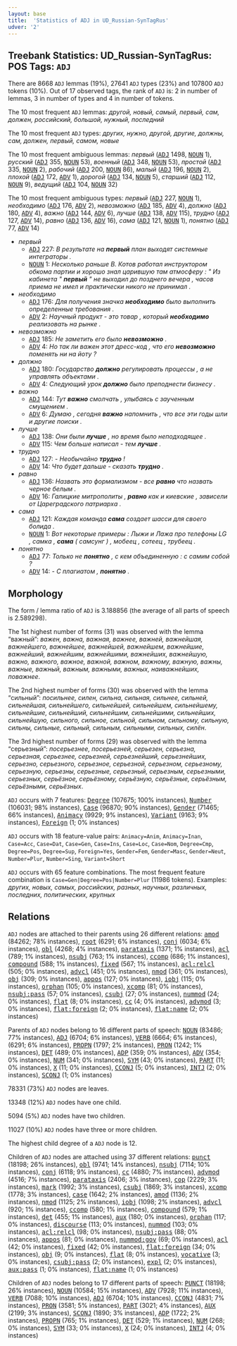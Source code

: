 ```yaml
---
layout: base
title:  'Statistics of ADJ in UD_Russian-SynTagRus'
udver: '2'
---
```


## Treebank Statistics: UD_Russian-SynTagRus: POS Tags: `ADJ`

There are 8668 `ADJ` lemmas (19%), 27641 `ADJ` types (23%) and 107800 `ADJ` tokens (10%).
Out of 17 observed tags, the rank of `ADJ` is: 2 in number of lemmas, 3 in number of types and 4 in number of tokens.

The 10 most frequent `ADJ` lemmas: <em>другой, новый, самый, первый, сам, должен, российский, большой, нужный, последний</em>

The 10 most frequent `ADJ` types:  <em>других, нужно, другой, другие, должны, сам, должен, первый, самом, новые</em>

The 10 most frequent ambiguous lemmas: <em>первый</em> (<tt><a href="ru_syntagrus-pos-ADJ.html">ADJ</a></tt> 1498, <tt><a href="ru_syntagrus-pos-NOUN.html">NOUN</a></tt> 1), <em>русский</em> (<tt><a href="ru_syntagrus-pos-ADJ.html">ADJ</a></tt> 355, <tt><a href="ru_syntagrus-pos-NOUN.html">NOUN</a></tt> 53), <em>военный</em> (<tt><a href="ru_syntagrus-pos-ADJ.html">ADJ</a></tt> 348, <tt><a href="ru_syntagrus-pos-NOUN.html">NOUN</a></tt> 53), <em>простой</em> (<tt><a href="ru_syntagrus-pos-ADJ.html">ADJ</a></tt> 335, <tt><a href="ru_syntagrus-pos-NOUN.html">NOUN</a></tt> 2), <em>рабочий</em> (<tt><a href="ru_syntagrus-pos-ADJ.html">ADJ</a></tt> 200, <tt><a href="ru_syntagrus-pos-NOUN.html">NOUN</a></tt> 86), <em>малый</em> (<tt><a href="ru_syntagrus-pos-ADJ.html">ADJ</a></tt> 196, <tt><a href="ru_syntagrus-pos-NOUN.html">NOUN</a></tt> 2), <em>плохой</em> (<tt><a href="ru_syntagrus-pos-ADJ.html">ADJ</a></tt> 172, <tt><a href="ru_syntagrus-pos-ADV.html">ADV</a></tt> 1), <em>дорогой</em> (<tt><a href="ru_syntagrus-pos-ADJ.html">ADJ</a></tt> 134, <tt><a href="ru_syntagrus-pos-NOUN.html">NOUN</a></tt> 5), <em>старший</em> (<tt><a href="ru_syntagrus-pos-ADJ.html">ADJ</a></tt> 112, <tt><a href="ru_syntagrus-pos-NOUN.html">NOUN</a></tt> 9), <em>ведущий</em> (<tt><a href="ru_syntagrus-pos-ADJ.html">ADJ</a></tt> 104, <tt><a href="ru_syntagrus-pos-NOUN.html">NOUN</a></tt> 32)

The 10 most frequent ambiguous types:  <em>первый</em> (<tt><a href="ru_syntagrus-pos-ADJ.html">ADJ</a></tt> 227, <tt><a href="ru_syntagrus-pos-NOUN.html">NOUN</a></tt> 1), <em>необходимо</em> (<tt><a href="ru_syntagrus-pos-ADJ.html">ADJ</a></tt> 176, <tt><a href="ru_syntagrus-pos-ADV.html">ADV</a></tt> 2), <em>невозможно</em> (<tt><a href="ru_syntagrus-pos-ADJ.html">ADJ</a></tt> 185, <tt><a href="ru_syntagrus-pos-ADV.html">ADV</a></tt> 4), <em>должно</em> (<tt><a href="ru_syntagrus-pos-ADJ.html">ADJ</a></tt> 180, <tt><a href="ru_syntagrus-pos-ADV.html">ADV</a></tt> 4), <em>важно</em> (<tt><a href="ru_syntagrus-pos-ADJ.html">ADJ</a></tt> 144, <tt><a href="ru_syntagrus-pos-ADV.html">ADV</a></tt> 6), <em>лучше</em> (<tt><a href="ru_syntagrus-pos-ADJ.html">ADJ</a></tt> 138, <tt><a href="ru_syntagrus-pos-ADV.html">ADV</a></tt> 115), <em>трудно</em> (<tt><a href="ru_syntagrus-pos-ADJ.html">ADJ</a></tt> 127, <tt><a href="ru_syntagrus-pos-ADV.html">ADV</a></tt> 14), <em>равно</em> (<tt><a href="ru_syntagrus-pos-ADJ.html">ADJ</a></tt> 136, <tt><a href="ru_syntagrus-pos-ADV.html">ADV</a></tt> 16), <em>сама</em> (<tt><a href="ru_syntagrus-pos-ADJ.html">ADJ</a></tt> 121, <tt><a href="ru_syntagrus-pos-NOUN.html">NOUN</a></tt> 1), <em>понятно</em> (<tt><a href="ru_syntagrus-pos-ADJ.html">ADJ</a></tt> 77, <tt><a href="ru_syntagrus-pos-ADV.html">ADV</a></tt> 14)


* <em>первый</em>
  * <tt><a href="ru_syntagrus-pos-ADJ.html">ADJ</a></tt> 227: <em>В результате на <b>первый</b> план выходят системные интеграторы .</em>
  * <tt><a href="ru_syntagrus-pos-NOUN.html">NOUN</a></tt> 1: <em>Несколько раньше В. Котов работал инструктором обкома партии и хорошо знал царившую там атмосферу : " Из кабинета " <b>первый</b> " не выходил до позднего вечера , часов приема не имел и практически никого не принимал .</em>
* <em>необходимо</em>
  * <tt><a href="ru_syntagrus-pos-ADJ.html">ADJ</a></tt> 176: <em>Для получения значка <b>необходимо</b> было выполнить определенные требования .</em>
  * <tt><a href="ru_syntagrus-pos-ADV.html">ADV</a></tt> 2: <em>Научный продукт - это товар , который <b>необходимо</b> реализовать на рынке .</em>
* <em>невозможно</em>
  * <tt><a href="ru_syntagrus-pos-ADJ.html">ADJ</a></tt> 185: <em>Не заметить его было <b>невозможно</b> .</em>
  * <tt><a href="ru_syntagrus-pos-ADV.html">ADV</a></tt> 4: <em>Но так ли важен этот дресс-код , что его <b>невозможно</b> поменять ни на йоту ?</em>
* <em>должно</em>
  * <tt><a href="ru_syntagrus-pos-ADJ.html">ADJ</a></tt> 180: <em>Государство <b>должно</b> регулировать процессы , а не управлять объектами .</em>
  * <tt><a href="ru_syntagrus-pos-ADV.html">ADV</a></tt> 4: <em>Следующий урок <b>должно</b> было преподнести бизнесу .</em>
* <em>важно</em>
  * <tt><a href="ru_syntagrus-pos-ADJ.html">ADJ</a></tt> 144: <em>Тут <b>важно</b> смолчать , улыбаясь с заученным смущением .</em>
  * <tt><a href="ru_syntagrus-pos-ADV.html">ADV</a></tt> 6: <em>Думаю , сегодня <b>важно</b> напомнить , что все эти годы шли и другие поиски .</em>
* <em>лучше</em>
  * <tt><a href="ru_syntagrus-pos-ADJ.html">ADJ</a></tt> 138: <em>Они были <b>лучше</b> , но время было неподходящее .</em>
  * <tt><a href="ru_syntagrus-pos-ADV.html">ADV</a></tt> 115: <em>Чем больше написал - тем <b>лучше</b> .</em>
* <em>трудно</em>
  * <tt><a href="ru_syntagrus-pos-ADJ.html">ADJ</a></tt> 127: <em>- Необычайно <b>трудно</b> !</em>
  * <tt><a href="ru_syntagrus-pos-ADV.html">ADV</a></tt> 14: <em>Что будет дальше - сказать <b>трудно</b> .</em>
* <em>равно</em>
  * <tt><a href="ru_syntagrus-pos-ADJ.html">ADJ</a></tt> 136: <em>Назвать это формализмом - все <b>равно</b> что назвать черное белым .</em>
  * <tt><a href="ru_syntagrus-pos-ADV.html">ADV</a></tt> 16: <em>Галицкие митрополиты , <b>равно</b> как и киевские , зависели от Цареградского патриарха .</em>
* <em>сама</em>
  * <tt><a href="ru_syntagrus-pos-ADJ.html">ADJ</a></tt> 121: <em>Каждая команда <b>сама</b> создает шасси для своего болида .</em>
  * <tt><a href="ru_syntagrus-pos-NOUN.html">NOUN</a></tt> 1: <em>Вот некоторые примеры : Лыжи и Лажа про телефоны LG , самка , <b>сама</b> ( самсунг ) , мобеец , сотеец , трубеец .</em>
* <em>понятно</em>
  * <tt><a href="ru_syntagrus-pos-ADJ.html">ADJ</a></tt> 77: <em>Только не <b>понятно</b> , с кем объединенную : с самим собой ?</em>
  * <tt><a href="ru_syntagrus-pos-ADV.html">ADV</a></tt> 14: <em>- С плагиатом , <b>понятно</b> .</em>

## Morphology

The form / lemma ratio of `ADJ` is 3.188856 (the average of all parts of speech is 2.589298).

The 1st highest number of forms (31) was observed with the lemma “важный”: <em>важен, важна, важная, важнее, важней, важнейшая, важнейшего, важнейшее, важнейшей, важнейшем, важнейшие, важнейший, важнейшим, важнейшими, важнейших, важнейшую, важно, важного, важное, важной, важном, важному, важную, важны, важные, важный, важным, важными, важных, наиважнейших, поважнее</em>.

The 2nd highest number of forms (30) was observed with the lemma “сильный”: <em>посильнее, силен, сильна, сильная, сильнее, сильней, сильнейшая, сильнейшего, сильнейшей, сильнейшем, сильнейшему, сильнейшие, сильнейший, сильнейшим, сильнейшими, сильнейших, сильнейшую, сильного, сильное, сильной, сильном, сильному, сильную, сильны, сильные, сильный, сильным, сильными, сильных, силён</em>.

The 3rd highest number of forms (29) was observed with the lemma “серьезный”: <em>посерьезнее, посерьезней, серьезен, серьезна, серьезная, серьезнее, серьезней, серьезнейший, серьезнейших, серьезно, серьезного, серьезное, серьезной, серьезном, серьезному, серьезную, серьезны, серьезные, серьезный, серьезным, серьезными, серьезных, серьёзное, серьёзному, серьёзную, серьёзные, серьёзным, серьёзными, серьёзных</em>.

`ADJ` occurs with 7 features: <tt><a href="ru_syntagrus-feat-Degree.html">Degree</a></tt> (107675; 100% instances), <tt><a href="ru_syntagrus-feat-Number.html">Number</a></tt> (106031; 98% instances), <tt><a href="ru_syntagrus-feat-Case.html">Case</a></tt> (96870; 90% instances), <tt><a href="ru_syntagrus-feat-Gender.html">Gender</a></tt> (71465; 66% instances), <tt><a href="ru_syntagrus-feat-Animacy.html">Animacy</a></tt> (9929; 9% instances), <tt><a href="ru_syntagrus-feat-Variant.html">Variant</a></tt> (9163; 9% instances), <tt><a href="ru_syntagrus-feat-Foreign.html">Foreign</a></tt> (1; 0% instances)

`ADJ` occurs with 18 feature-value pairs: `Animacy=Anim`, `Animacy=Inan`, `Case=Acc`, `Case=Dat`, `Case=Gen`, `Case=Ins`, `Case=Loc`, `Case=Nom`, `Degree=Cmp`, `Degree=Pos`, `Degree=Sup`, `Foreign=Yes`, `Gender=Fem`, `Gender=Masc`, `Gender=Neut`, `Number=Plur`, `Number=Sing`, `Variant=Short`

`ADJ` occurs with 65 feature combinations.
The most frequent feature combination is `Case=Gen|Degree=Pos|Number=Plur` (11986 tokens).
Examples: <em>других, новых, самых, российских, разных, научных, различных, последних, политических, крупных</em>


## Relations

`ADJ` nodes are attached to their parents using 26 different relations: <tt><a href="ru_syntagrus-dep-amod.html">amod</a></tt> (84262; 78% instances), <tt><a href="ru_syntagrus-dep-root.html">root</a></tt> (6291; 6% instances), <tt><a href="ru_syntagrus-dep-conj.html">conj</a></tt> (6034; 6% instances), <tt><a href="ru_syntagrus-dep-obl.html">obl</a></tt> (4268; 4% instances), <tt><a href="ru_syntagrus-dep-parataxis.html">parataxis</a></tt> (1371; 1% instances), <tt><a href="ru_syntagrus-dep-acl.html">acl</a></tt> (789; 1% instances), <tt><a href="ru_syntagrus-dep-nsubj.html">nsubj</a></tt> (763; 1% instances), <tt><a href="ru_syntagrus-dep-ccomp.html">ccomp</a></tt> (686; 1% instances), <tt><a href="ru_syntagrus-dep-compound.html">compound</a></tt> (588; 1% instances), <tt><a href="ru_syntagrus-dep-fixed.html">fixed</a></tt> (567; 1% instances), <tt><a href="ru_syntagrus-dep-acl-relcl.html">acl:relcl</a></tt> (505; 0% instances), <tt><a href="ru_syntagrus-dep-advcl.html">advcl</a></tt> (451; 0% instances), <tt><a href="ru_syntagrus-dep-nmod.html">nmod</a></tt> (361; 0% instances), <tt><a href="ru_syntagrus-dep-obj.html">obj</a></tt> (309; 0% instances), <tt><a href="ru_syntagrus-dep-appos.html">appos</a></tt> (127; 0% instances), <tt><a href="ru_syntagrus-dep-iobj.html">iobj</a></tt> (115; 0% instances), <tt><a href="ru_syntagrus-dep-orphan.html">orphan</a></tt> (105; 0% instances), <tt><a href="ru_syntagrus-dep-xcomp.html">xcomp</a></tt> (81; 0% instances), <tt><a href="ru_syntagrus-dep-nsubj-pass.html">nsubj:pass</a></tt> (57; 0% instances), <tt><a href="ru_syntagrus-dep-csubj.html">csubj</a></tt> (27; 0% instances), <tt><a href="ru_syntagrus-dep-nummod.html">nummod</a></tt> (24; 0% instances), <tt><a href="ru_syntagrus-dep-flat.html">flat</a></tt> (8; 0% instances), <tt><a href="ru_syntagrus-dep-cc.html">cc</a></tt> (4; 0% instances), <tt><a href="ru_syntagrus-dep-advmod.html">advmod</a></tt> (3; 0% instances), <tt><a href="ru_syntagrus-dep-flat-foreign.html">flat:foreign</a></tt> (2; 0% instances), <tt><a href="ru_syntagrus-dep-flat-name.html">flat:name</a></tt> (2; 0% instances)

Parents of `ADJ` nodes belong to 16 different parts of speech: <tt><a href="ru_syntagrus-pos-NOUN.html">NOUN</a></tt> (83486; 77% instances), <tt><a href="ru_syntagrus-pos-ADJ.html">ADJ</a></tt> (6704; 6% instances), <tt><a href="ru_syntagrus-pos-VERB.html">VERB</a></tt> (6664; 6% instances),  (6291; 6% instances), <tt><a href="ru_syntagrus-pos-PROPN.html">PROPN</a></tt> (1797; 2% instances), <tt><a href="ru_syntagrus-pos-PRON.html">PRON</a></tt> (1242; 1% instances), <tt><a href="ru_syntagrus-pos-DET.html">DET</a></tt> (489; 0% instances), <tt><a href="ru_syntagrus-pos-ADP.html">ADP</a></tt> (359; 0% instances), <tt><a href="ru_syntagrus-pos-ADV.html">ADV</a></tt> (354; 0% instances), <tt><a href="ru_syntagrus-pos-NUM.html">NUM</a></tt> (341; 0% instances), <tt><a href="ru_syntagrus-pos-SYM.html">SYM</a></tt> (43; 0% instances), <tt><a href="ru_syntagrus-pos-PART.html">PART</a></tt> (11; 0% instances), <tt><a href="ru_syntagrus-pos-X.html">X</a></tt> (11; 0% instances), <tt><a href="ru_syntagrus-pos-CCONJ.html">CCONJ</a></tt> (5; 0% instances), <tt><a href="ru_syntagrus-pos-INTJ.html">INTJ</a></tt> (2; 0% instances), <tt><a href="ru_syntagrus-pos-SCONJ.html">SCONJ</a></tt> (1; 0% instances)

78331 (73%) `ADJ` nodes are leaves.

13348 (12%) `ADJ` nodes have one child.

5094 (5%) `ADJ` nodes have two children.

11027 (10%) `ADJ` nodes have three or more children.

The highest child degree of a `ADJ` node is 12.

Children of `ADJ` nodes are attached using 37 different relations: <tt><a href="ru_syntagrus-dep-punct.html">punct</a></tt> (18198; 26% instances), <tt><a href="ru_syntagrus-dep-obl.html">obl</a></tt> (9741; 14% instances), <tt><a href="ru_syntagrus-dep-nsubj.html">nsubj</a></tt> (7114; 10% instances), <tt><a href="ru_syntagrus-dep-conj.html">conj</a></tt> (6118; 9% instances), <tt><a href="ru_syntagrus-dep-cc.html">cc</a></tt> (4880; 7% instances), <tt><a href="ru_syntagrus-dep-advmod.html">advmod</a></tt> (4516; 7% instances), <tt><a href="ru_syntagrus-dep-parataxis.html">parataxis</a></tt> (2406; 3% instances), <tt><a href="ru_syntagrus-dep-cop.html">cop</a></tt> (2229; 3% instances), <tt><a href="ru_syntagrus-dep-mark.html">mark</a></tt> (1992; 3% instances), <tt><a href="ru_syntagrus-dep-csubj.html">csubj</a></tt> (1869; 3% instances), <tt><a href="ru_syntagrus-dep-xcomp.html">xcomp</a></tt> (1778; 3% instances), <tt><a href="ru_syntagrus-dep-case.html">case</a></tt> (1642; 2% instances), <tt><a href="ru_syntagrus-dep-amod.html">amod</a></tt> (1136; 2% instances), <tt><a href="ru_syntagrus-dep-nmod.html">nmod</a></tt> (1125; 2% instances), <tt><a href="ru_syntagrus-dep-iobj.html">iobj</a></tt> (1098; 2% instances), <tt><a href="ru_syntagrus-dep-advcl.html">advcl</a></tt> (920; 1% instances), <tt><a href="ru_syntagrus-dep-ccomp.html">ccomp</a></tt> (580; 1% instances), <tt><a href="ru_syntagrus-dep-compound.html">compound</a></tt> (579; 1% instances), <tt><a href="ru_syntagrus-dep-det.html">det</a></tt> (455; 1% instances), <tt><a href="ru_syntagrus-dep-aux.html">aux</a></tt> (180; 0% instances), <tt><a href="ru_syntagrus-dep-orphan.html">orphan</a></tt> (117; 0% instances), <tt><a href="ru_syntagrus-dep-discourse.html">discourse</a></tt> (113; 0% instances), <tt><a href="ru_syntagrus-dep-nummod.html">nummod</a></tt> (103; 0% instances), <tt><a href="ru_syntagrus-dep-acl-relcl.html">acl:relcl</a></tt> (98; 0% instances), <tt><a href="ru_syntagrus-dep-nsubj-pass.html">nsubj:pass</a></tt> (88; 0% instances), <tt><a href="ru_syntagrus-dep-appos.html">appos</a></tt> (81; 0% instances), <tt><a href="ru_syntagrus-dep-nummod-gov.html">nummod:gov</a></tt> (69; 0% instances), <tt><a href="ru_syntagrus-dep-acl.html">acl</a></tt> (42; 0% instances), <tt><a href="ru_syntagrus-dep-fixed.html">fixed</a></tt> (42; 0% instances), <tt><a href="ru_syntagrus-dep-flat-foreign.html">flat:foreign</a></tt> (34; 0% instances), <tt><a href="ru_syntagrus-dep-obj.html">obj</a></tt> (9; 0% instances), <tt><a href="ru_syntagrus-dep-flat.html">flat</a></tt> (8; 0% instances), <tt><a href="ru_syntagrus-dep-vocative.html">vocative</a></tt> (3; 0% instances), <tt><a href="ru_syntagrus-dep-csubj-pass.html">csubj:pass</a></tt> (2; 0% instances), <tt><a href="ru_syntagrus-dep-expl.html">expl</a></tt> (2; 0% instances), <tt><a href="ru_syntagrus-dep-aux-pass.html">aux:pass</a></tt> (1; 0% instances), <tt><a href="ru_syntagrus-dep-flat-name.html">flat:name</a></tt> (1; 0% instances)

Children of `ADJ` nodes belong to 17 different parts of speech: <tt><a href="ru_syntagrus-pos-PUNCT.html">PUNCT</a></tt> (18198; 26% instances), <tt><a href="ru_syntagrus-pos-NOUN.html">NOUN</a></tt> (10584; 15% instances), <tt><a href="ru_syntagrus-pos-ADV.html">ADV</a></tt> (7928; 11% instances), <tt><a href="ru_syntagrus-pos-VERB.html">VERB</a></tt> (7088; 10% instances), <tt><a href="ru_syntagrus-pos-ADJ.html">ADJ</a></tt> (6704; 10% instances), <tt><a href="ru_syntagrus-pos-CCONJ.html">CCONJ</a></tt> (4831; 7% instances), <tt><a href="ru_syntagrus-pos-PRON.html">PRON</a></tt> (3581; 5% instances), <tt><a href="ru_syntagrus-pos-PART.html">PART</a></tt> (3021; 4% instances), <tt><a href="ru_syntagrus-pos-AUX.html">AUX</a></tt> (2199; 3% instances), <tt><a href="ru_syntagrus-pos-SCONJ.html">SCONJ</a></tt> (1890; 3% instances), <tt><a href="ru_syntagrus-pos-ADP.html">ADP</a></tt> (1722; 2% instances), <tt><a href="ru_syntagrus-pos-PROPN.html">PROPN</a></tt> (765; 1% instances), <tt><a href="ru_syntagrus-pos-DET.html">DET</a></tt> (529; 1% instances), <tt><a href="ru_syntagrus-pos-NUM.html">NUM</a></tt> (268; 0% instances), <tt><a href="ru_syntagrus-pos-SYM.html">SYM</a></tt> (33; 0% instances), <tt><a href="ru_syntagrus-pos-X.html">X</a></tt> (24; 0% instances), <tt><a href="ru_syntagrus-pos-INTJ.html">INTJ</a></tt> (4; 0% instances)


